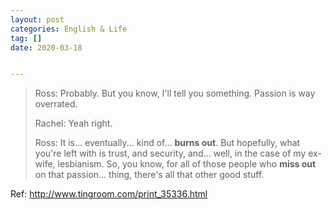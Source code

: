 ```yaml
---
layout: post
categories: English & Life
tag: []
date: 2020-03-18


---
```






> Ross: Probably. But you know, I'll tell you something. Passion is way overrated.
>
> Rachel: Yeah right.
>
> Ross: It is... eventually... kind of... **burns out**. But hopefully, what you're left with is trust, and security, and... well, in the case of my ex-wife, lesbianism. So, you know, for all of those people who **miss out** on that passion... thing, there's all that other good stuff.

Ref: http://www.tingroom.com/print_35336.html

